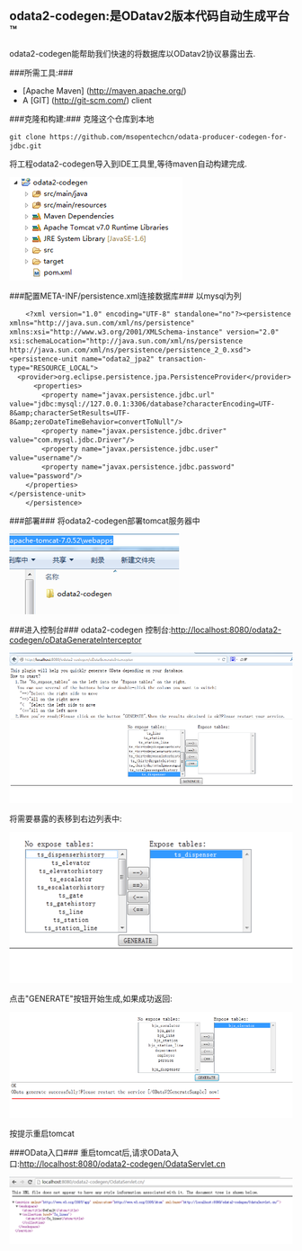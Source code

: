 
odata2-codegen:是ODatav2版本代码自动生成平台™
---------------------------------------------------------

odata2-codegen能帮助我们快速的将数据库以ODatav2协议暴露出去.

###所需工具:###
* [Apache Maven] (http://maven.apache.org/)
* A [GIT] (http://git-scm.com/) client

###克隆和构建:###
克隆这个仓库到本地

    git clone https://github.com/msopentechcn/odata-producer-codegen-for-jdbc.git

将工程odata2-codegen导入到IDE工具里,等待maven自动构建完成.

![](/img/maven.png)

###配置META-INF/persistence.xml连接数据库###
以mysql为列

        <?xml version="1.0" encoding="UTF-8" standalone="no"?><persistence xmlns="http://java.sun.com/xml/ns/persistence"                  xmlns:xsi="http://www.w3.org/2001/XMLSchema-instance" version="2.0"                                xsi:schemaLocation="http://java.sun.com/xml/ns/persistence http://java.sun.com/xml/ns/persistence/persistence_2_0.xsd">
	<persistence-unit name="odata2_jpa2" transaction-type="RESOURCE_LOCAL">
	  <provider>org.eclipse.persistence.jpa.PersistenceProvider</provider>
          <properties>  
            <property name="javax.persistence.jdbc.url" value="jdbc:mysql://127.0.0.1:3306/database?characterEncoding=UTF-8&amp;characterSetResults=UTF-8&amp;zeroDateTimeBehavior=convertToNull"/>  
            <property name="javax.persistence.jdbc.driver" value="com.mysql.jdbc.Driver"/>  
            <property name="javax.persistence.jdbc.user" value="username"/>  
            <property name="javax.persistence.jdbc.password" value="password"/>  
        </properties> 	
	</persistence-unit>
        </persistence>


###部署###
将odata2-codegen部署tomcat服务器中

![](/img/deploy.png)

###进入控制台###
odata2-codegen 控制台:[http://localhost:8080/odata2-codegen/oDataGenerateInterceptor](http://localhost:8080/odata2-codegen/oDataGenerateInterceptor)

![](/img/interceptor.png)

将需要暴露的表移到右边列表中:

![](/img/right-table.png)

点击"GENERATE"按钮开始生成,如果成功返回:

![](/img/status-ok.png)

按提示重启tomcat

###OData入口###
重启tomcat后,请求OData入口:[http://localhost:8080/odata2-codegen/OdataServlet.cn](http://localhost:8080/odata2-codegen/OdataServlet.cn)

![](/img/odata-servlet.png)




